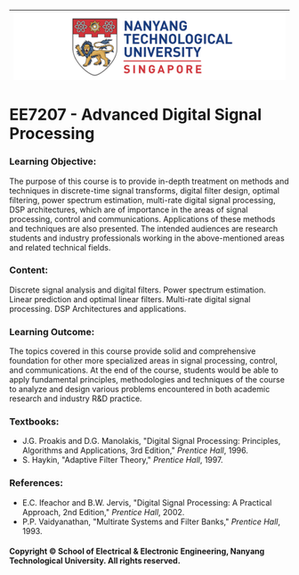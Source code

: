 |![image](https://github.com/NTU-CCA/EE6401/blob/master/logo.png)|
|---|
# EE7207 - Advanced Digital Signal Processing

### Learning Objective:

The purpose of this course is to provide in-depth treatment on methods and techniques in discrete-time signal transforms, digital filter design, optimal filtering, power spectrum estimation, multi-rate digital signal processing, DSP architectures, which are of importance in the areas of signal processing, control and communications. Applications of these methods and techniques are also presented. The intended audiences are research students and industry professionals working in the above-mentioned areas and related technical fields.

### Content:

Discrete signal analysis and digital filters. Power spectrum estimation. Linear prediction and optimal linear filters. Multi-rate digital signal processing. DSP Architectures and applications.

### Learning Outcome:

The topics covered in this course provide solid and comprehensive foundation for other more specialized areas in signal processing, control, and communications. At the end of the course, students would be able to apply fundamental principles, methodologies and techniques of the course to analyze and design various problems encountered in both academic research and industry R&D practice.

### Textbooks:

- J.G. Proakis and D.G. Manolakis, "Digital Signal Processing: Principles, Algorithms and
Applications, 3rd Edition," <i>Prentice Hall</i>, 1996.
- S. Haykin, "Adaptive Filter Theory," <i>Prentice Hall</i>, 1997.

### References:

- E.C. Ifeachor and B.W. Jervis, "Digital Signal Processing: A Practical Approach, 2nd Edition," <i>Prentice Hall</i>, 2002.
- P.P. Vaidyanathan, "Multirate Systems and Filter Banks," <i>Prentice Hall</i>, 1993.

#### Copyright © School of Electrical & Electronic Engineering, Nanyang Technological University. All rights reserved.
